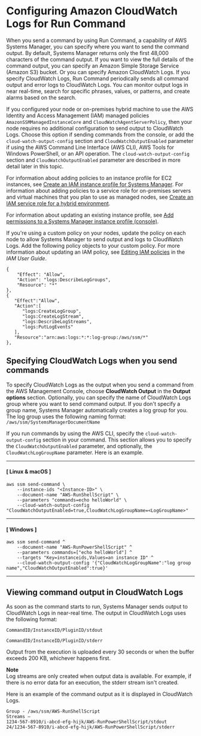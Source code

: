 # Configuring Amazon CloudWatch Logs for Run Command<a name="sysman-rc-setting-up-cwlogs"></a>

When you send a command by using Run Command, a capability of AWS Systems Manager, you can specify where you want to send the command output\. By default, Systems Manager returns only the first 48,000 characters of the command output\. If you want to view the full details of the command output, you can specify an Amazon Simple Storage Service \(Amazon S3\) bucket\. Or you can specify Amazon CloudWatch Logs\. If you specify CloudWatch Logs, Run Command periodically sends all command output and error logs to CloudWatch Logs\. You can monitor output logs in near real\-time, search for specific phrases, values, or patterns, and create alarms based on the search\. 

If you configured your node or on\-premises hybrid machine to use the AWS Identity and Access Management \(IAM\) managed policies `AmazonSSMManagedInstanceCore` and `CloudWatchAgentServerPolicy`, then your node requires no additional configuration to send output to CloudWatch Logs\. Choose this option if sending commands from the console, or add the `cloud-watch-output-config` section and `CloudWatchOutputEnabled` parameter if using the AWS Command Line Interface \(AWS CLI\), AWS Tools for Windows PowerShell, or an API operation\. The `cloud-watch-output-config` section and `CloudWatchOutputEnabled` parameter are described in more detail later in this topic\.

For information about adding policies to an instance profile for EC2 instances, see [Create an IAM instance profile for Systems Manager](setup-instance-profile.md)\. For information about adding policies to a service role for on\-premises servers and virtual machines that you plan to use as managed nodes, see [Create an IAM service role for a hybrid environment](sysman-service-role.md)\.

For information about updating an existing instance profile, see [Add permissions to a Systems Manager instance profile \(console\)](setup-instance-profile.md#instance-profile-add-permissions)\.

If you're using a custom policy on your nodes, update the policy on each node to allow Systems Manager to send output and logs to CloudWatch Logs\. Add the following policy objects to your custom policy\. For more information about updating an IAM policy, see [Editing IAM policies](https://docs.aws.amazon.com/IAM/latest/UserGuide/access_policies_manage-edit.html) in the *IAM User Guide*\.

```
{
    "Effect": "Allow",
    "Action": "logs:DescribeLogGroups",
    "Resource": "*"
},
{
   "Effect":"Allow",
   "Action":[
      "logs:CreateLogGroup",
      "logs:CreateLogStream",
      "logs:DescribeLogStreams",
      "logs:PutLogEvents"
   ],
   "Resource":"arn:aws:logs:*:*:log-group:/aws/ssm/*"
},
```

## Specifying CloudWatch Logs when you send commands<a name="sysman-rc-setting-up-cwlogs-send"></a>

To specify CloudWatch Logs as the output when you send a command from the AWS Management Console, choose **CloudWatch Output** in the **Output options** section\. Optionally, you can specify the name of CloudWatch Logs group where you want to send command output\. If you don't specify a group name, Systems Manager automatically creates a log group for you\. The log group uses the following naming format: `/aws/ssm/SystemsManagerDocumentName`

If you run commands by using the AWS CLI, specify the `cloud-watch-output-config` section in your command\. This section allows you to specify the `CloudWatchOutputEnabled` parameter, and optionally, the `CloudWatchLogGroupName` parameter\. Here is an example\.

------
#### [ Linux & macOS ]

```
aws ssm send-command \
    --instance-ids "<Instance-ID>" \
    --document-name "AWS-RunShellScript" \
    --parameters "commands=echo helloWorld" \
    --cloud-watch-output-config "CloudWatchOutputEnabled=true,CloudWatchLogGroupName=<LogGroupName>"
```

------
#### [ Windows ]

```
aws ssm send-command ^
    --document-name "AWS-RunPowerShellScript" ^
    --parameters commands=["echo helloWorld"] ^
    --targets "Key=instanceids,Values=an instance ID" ^
    --cloud-watch-output-config '{"CloudWatchLogGroupName":"log group name","CloudWatchOutputEnabled":true}'
```

------

## Viewing command output in CloudWatch Logs<a name="sysman-rc-setting-up-cwlogs-view"></a>

As soon as the command starts to run, Systems Manager sends output to CloudWatch Logs in near\-real time\. The output in CloudWatch Logs uses the following format:

`CommandID/InstanceID/PluginID/stdout` 

`CommandID/InstanceID/PluginID/stderr`

Output from the execution is uploaded every 30 seconds or when the buffer exceeds 200 KB, whichever happens first\.

**Note**  
Log streams are only created when output data is available\. For example, if there is no error data for an execution, the stderr stream isn't created\.

Here is an example of the command output as it is displayed in CloudWatch Logs\.

```
Group - /aws/ssm/AWS-RunShellScript
Streams – 
1234-567-8910/i-abcd-efg-hijk/AWS-RunPowerShellScript/stdout
24/1234-567-8910/i-abcd-efg-hijk/AWS-RunPowerShellScript/stderr
```
